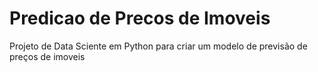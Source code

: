 # Predicao de Precos de Imoveis
 Projeto de Data Sciente em Python para criar um modelo de previsão de preços de imoveis
